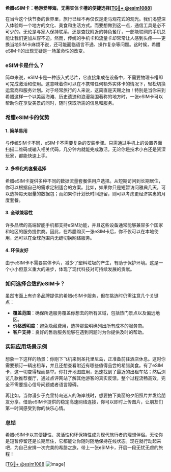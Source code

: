 **希腊eSIM卡：畅游爱琴海，无需实体卡槽的便捷选择[[TG💪+ @esim1088](https://t.me/s/esim1088)]**

在当今这个快节奏的世界里，旅行已经不再仅仅是走马观花式的观光。我们渴望深入体验每一个地方的文化、美食和生活方式。而要想做到这一点，通信工具是必不可少的。无论是与家人保持联系，还是查找附近的特色餐厅，一部能联网的手机总能让我们更加从容不迫。然而，传统的手机卡和流量卡却常常让人感到头疼——更换当地SIM卡麻烦不说，还可能面临语言不通、操作复杂等问题。这时候，希腊eSIM卡的出现无疑是一场革命性的改变。

### eSIM卡是什么？

简单来说，eSIM卡是一种嵌入式芯片，它直接集成在设备中，不需要物理卡槽即可完成激活和使用。这意味着你可以在不携带任何额外实体卡的情况下，轻松切换运营商和服务计划。对于经常旅行的人来说，这简直是天赐之物！特别是当你来到希腊这样一个以美丽海滩、历史遗迹和浪漫氛围著称的地方时，一张eSIM卡可以帮助你在享受美景的同时，随时获取所需的信息和服务。

### 希腊eSIM卡的优势

#### 1. 简单易用
与传统SIM卡不同，eSIM卡不需要复杂的安装步骤。只需通过手机上的设置界面扫描二维码或输入相关代码，几分钟内就能完成激活。无论你是技术小白还是资深玩家，都能快速上手。

#### 2. 多样化的套餐选择
希腊eSIM卡提供多种不同的数据流量套餐供用户选择。从短期访问到长期居住，你可以根据自己的需求定制适合的方案。比如，如果你只是短暂访问雅典几天，可以选择每天限量的数据包；而如果你计划长时间逗留，则可以考虑更经济实惠的月度套餐。

#### 3. 全球兼容性
许多品牌的高端智能手机都支持eSIM功能，并且这些设备通常能够兼容多个国家和地区的服务提供商。因此，在希腊购买一张eSIM卡后，你不仅可以在本地使用，还可以在全球范围内无缝切换网络服务。

#### 4. 环保友好
由于eSIM卡不需要实体卡片，减少了塑料垃圾的产生，有助于保护环境。这是一个小小但意义重大的进步，体现了现代科技对可持续发展的贡献。

### 如何选择合适的eSIM卡？

虽然市面上有许多品牌提供的希腊eSIM卡服务，但在挑选时仍需注意几个关键点：

- **覆盖范围**：确保所选服务覆盖你想去的所有区域，包括热门景点以及偏远地区。
- **价格透明度**：避免隐藏费用，选择那些明确列出所有成本的服务商。
- **客户支持**：良好的售后服务能够在遇到问题时为你提供及时的帮助。

### 实际应用场景示例

想象一下这样的场景：你刚下飞机来到圣托里尼岛，正准备前往酒店休息。这时你需要预订一辆出租车，并且还想查看附近有哪些值得品尝的希腊美食。有了eSIM卡，这一切变得轻而易举。你打开地图应用，迅速找到了最近的出租车站；然后浏览几款推荐餐厅，通过点评网站了解其他游客的真实反馈。整个过程流畅高效，完全不需要担心信号问题或者语言障碍。

再比如，当你漫步于克里特岛迷人的海岸线时，想要拍下美丽的夕阳照片并发给朋友分享。借助eSIM卡提供的稳定高速网络连接，你可以即时上传图片，让朋友们第一时间感受到你的快乐心情。

### 总结

希腊eSIM卡以其便捷性、灵活性和环保特性成为现代旅行者的理想伴侣。无论你是短暂停留还是长期居住，它都能让你随时随地保持在线状态。现在就行动起来吧，为自己安排一次完美的希腊之旅，带上一张eSIM卡，开启一段无忧无虑的旅程！

[[TG💪+ @esim1088](https://t.me/s/esim1088) ![Image](https://i.postimg.cc/4NQfJmqS/Snipaste-2025-05-13-00-14-12.png)]